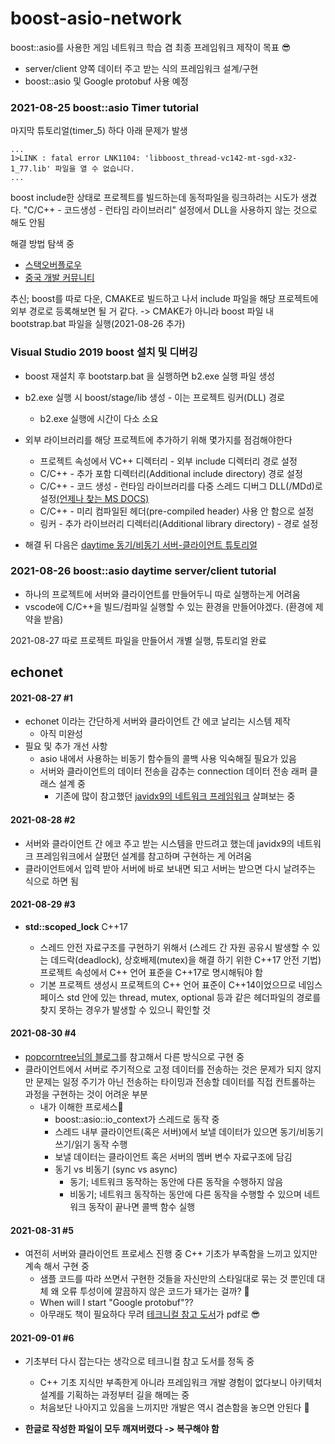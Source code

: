 ﻿# boost-asio-network

boost::asio를 사용한 게임 네트워크 학습 겸 최종 프레임워크 제작이 목표 😎

- server/client 양쪽 데이터 주고 받는 식의 프레임워크 설계/구현
- boost::asio 및 Google protobuf 사용 예정



### 2021-08-25 boost::asio Timer tutorial

마지막 튜토리얼(timer_5) 하다 아래 문제가 발생

```
...
1>LINK : fatal error LNK1104: 'libboost_thread-vc142-mt-sgd-x32-1_77.lib' 파일을 열 수 없습니다.
...
```

boost include한 상태로 프로젝트를 빌드하는데 동적파일을 링크하려는 시도가 생겼다.
"C/C++ - 코드생성 - 런타임 라이브러리" 설정에서 DLL을 사용하지 않는 것으로 해도 안됨

해결 방법 탐색 중

- [스택오버플로우](https://stackoverflow.com/questions/13042561/fatal-error-lnk1104-cannot-open-file-libboost-system-vc110-mt-gd-1-51-lib)
- [중국 개발 커뮤니티](https://blog.csdn.net/aoxuestudy/article/details/115427090)

추신; boost를 따로 다운, CMAKE로 빌드하고 나서 include 파일을 해당 프로젝트에 외부 경로로 등록해보면 될 거 같다.
-> CMAKE가 아니라 boost 파일 내 bootstrap.bat 파일을 실행(2021-08-26 추가)



### Visual Studio 2019 boost 설치 및 디버깅

- boost 재설치 후 bootstarp.bat 을 실행하면 b2.exe 실행 파일 생성
- b2.exe 실행 시 boost/stage/lib 생성 - 이는 프로젝트 링커(DLL) 경로
  - b2.exe 실행에 시간이 다소 소요
- 외부 라이브러리를 해당 프로젝트에 추가하기 위해 몇가지를 점검해야한다
  - 프로젝트 속성에서 VC++ 디렉터리 - 외부 include 디렉터리 경로 설정
  - C/C++ - 추가 포함 디렉터리(Additional include directory) 경로 설정
  - C/C++ - 코드 생성 - 런타임 라이브러리를 다중 스레드 디버그 DLL(/MDd)로 설정[(언제나 찾는 MS DOCS)](https://docs.microsoft.com/ko-kr/cpp/build/reference/md-mt-ld-use-run-time-library?view=msvc-160)
  - C/C++ - 미리 컴파일된 헤더(pre-compiled header) 사용 안 함으로 설정
  - 링커 - 추가 라이브러리 디렉터리(Additional library directory) - 경로 설정

- 해결 뒤 다음은 [daytime 동기/비동기 서버-클라이언트 튜토리얼](https://www.boost.org/doc/libs/1_76_0/doc/html/boost_asio/tutorial/tutdaytime1.html)

### 2021-08-26 boost::asio daytime server/client tutorial

- 하나의 프로젝트에 서버와 클라이언트를 만들어두니 따로 실행하는게 어려움
- vscode에 C/C++을 빌드/컴파일 실행할 수 있는 환경을 만들어야겠다. (환경에 제약을 받음)

2021-08-27 따로 프로젝트 파일을 만들어서 개별 실행, 튜토리얼 완료



## echonet

#### 2021-08-27 #1

- echonet 이라는 간단하게 서버와 클라이언트 간 에코 날리는 시스템 제작
  - 아직 미완성
- 필요 및 추가 개선 사항
  - asio 내에서 사용하는 비동기 함수들의 콜백 사용 익숙해질 필요가 있음
  - 서버와 클라이언트의 데이터 전송을 감추는 connection 데이터 전송 래퍼 클래스 설계 중
    - 기존에 많이 참고했던 [javidx9의 네트워크 프레임워크](https://github.com/OneLoneCoder/olcPixelGameEngine/blob/master/Videos/Networking/Parts1%262/net_connection.h) 살펴보는 중

#### 2021-08-28 #2

- 서버와 클라이언트 간 에코 주고 받는 시스템을 만드려고 했는데 javidx9의 네트워크 프레임워크에서 살폈던 설계를 참고하며 구현하는 게 어려움
- 클라이언트에서 입력 받아 서버에 바로 보내면 되고 서버는 받으면 다시 날려주는 식으로 하면 됨

#### 2021-08-29 #3

- **std::scoped_lock** C++17

  - 스레드 안전 자료구조를 구현하기 위해서 (스레드 간 자원 공유시 발생할 수 있는 데드락(deadlock), 상호배제(mutex)을 해결 하기 위한 C++17 안전 기법) 프로젝트 속성에서 C++ 언어 표준을 C++17로 명시해둬야 함
  - 기본 프로젝트 생성시 프로젝트의 C++ 언어 표준이 C++14이었으므로 네임스페이스 std 안에 있는 thread, mutex, optional 등과 같은 헤더파일의 경로를 찾지 못하는 경우가 발생할 수 있으니 확인할 것

  

#### 2021-08-30 #4

- [popcorntree님의 블로그](https://popcorntree.tistory.com/159)를 참고해서 다른 방식으로 구현 중
- 클라이언트에서 서버로 주기적으로 고정 데이터를 전송하는 것은 문제가 되지 않지만 문제는 일정 주기가 아닌 전송하는 타이밍과 전송할 데이터를 직접 컨트롤하는 과정을 구현하는 것이 어려운 부분
  - 내가 이해한 프로세스🤔
    - boost::asio::io_context가 스레드로 동작 중
    - 스레드 내부 클라이언트(혹은 서버)에서 보낼 데이터가 있으면 동기/비동기 쓰기/읽기 동작 수행
    - 보낼 데이터는 클라이언트 혹은 서버의 멤버 변수 자료구조에 담김
    - 동기 vs 비동기 (sync vs async)
      - 동기; 네트워크 동작하는 동안에 다른 동작을 수행하지 않음
      - 비동기; 네트워크 동작하는 동안에 다른 동작을 수행할 수 있으며 네트워크 동작이 끝나면 콜백 함수 실행

#### 2021-08-31 #5

- 여전히 서버와 클라이언트 프로세스 진행 중 C++ 기초가 부족함을 느끼고 있지만 계속 해서 구현 중
  - 샘플 코드를 따라 쓰면서 구현한 것들을 자신만의 스타일대로 묶는 것 뿐인데 대체 왜 오류 투성이에 깔끔하지 않은 코드가 돼가는 걸까? 🤢 
  - When will I start "Google protobuf"??
  - 아무래도 책이 필요하다 무려 [테크니컬 참고 도서](https://github.com/devharsh/Technical-eBooks/blob/master/Boost.Asio%20C%2B%2B%20Network%20Programming.pdf)가 pdf로 😎

#### 2021-09-01 #6

- 기초부터 다시 잡는다는 생각으로 테크니컬 참고 도서를 정독 중

  - C++ 기초 지식만 부족한게 아니라 프레임워크 개발 경험이 없다보니 아키텍처 설계를 기획하는 과정부터 길을 해메는 중
  - 처음보단 나아지고 있음을 느끼지만 개발은 역시 겸손함을 놓으면 안된다 🙏

- **한글로 작성한 파일이 모두 깨져버렸다 -> 복구해야 함** 


